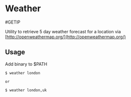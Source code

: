 # Weather

#GETIP

Utility to retrieve 5 day weather forecast for a location via [http://openweathermap.org/](http://openweathermap.org/)

## Usage

Add binary to $PATH

```
$ weather london

or

$ weather london,uk
```
